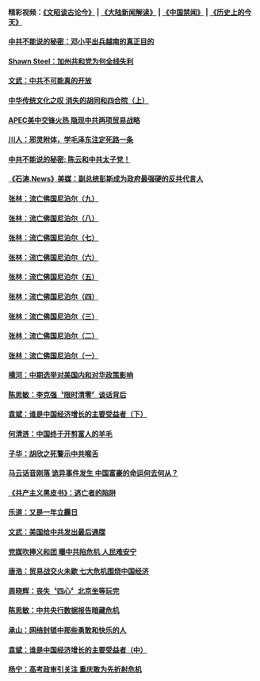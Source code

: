 #### 精彩视频：[《文昭谈古论今》](https://github.com/gfw-breaker/wenzhao/blob/master/README.md?t=11190631) | [《大陆新闻解读》](https://github.com/gfw-breaker/ntdtv-comedy/blob/master/README.md?t=11190631) | [《中国禁闻》](https://github.com/gfw-breaker/ntdtv-news/blob/master/README.md?t=11190631) | [《历史上的今天》](https://github.com/gfw-breaker/today-in-history/blob/master/README.md?t=11190631) 

#### [中共不能说的秘密：邓小平出兵越南的真正目的](../pages/news207/a1399906.md?t=11190631) 

#### [Shawn Steel：加州共和党为何全线失利](../pages/news207/a1399892.md?t=11190631) 

#### [文武：中共不可能真的开放](../pages/news207/a1399891.md?t=11190631) 

#### [中华传统文化之叹 消失的胡同和四合院（上）](../pages/news207/a1399890.md?t=11190631) 

#### [APEC美中交锋火热 隐现中共两项贸易战略](../pages/news207/a1399889.md?t=11190631) 

#### [川人：邪灵附体，学毛泽东注定死路一条](../pages/news207/a1399888.md?t=11190631) 

#### [中共不能说的秘密: 陈云和中共太子党！](../pages/news207/a1399747.md?t=11190631) 

#### [《石涛.News》美媒：副总统彭斯成为政府最强硬的反共代言人](../pages/news207/a1399809.md?t=11190631) 


#### [张林：流亡佛国尼泊尔（九）](../pages/news207/a1399718.md?t=11190631) 

#### [张林：流亡佛国尼泊尔（八）](../pages/news207/a1399710.md?t=11190631) 

#### [张林：流亡佛国尼泊尔（七）](../pages/news207/a1399712.md?t=11190631) 

#### [张林：流亡佛国尼泊尔（六）](../pages/news207/a1399707.md?t=11190631) 

#### [张林：流亡佛国尼泊尔（五）](../pages/news207/a1399701.md?t=11190631) 

#### [张林：流亡佛国尼泊尔（四）](../pages/news207/a1399698.md?t=11190631) 

#### [张林：流亡佛国尼泊尔（三）](../pages/news207/a1399697.md?t=11190631) 

#### [张林：流亡佛国尼泊尔（二）](../pages/news207/a1399696.md?t=11190631) 

#### [张林：流亡佛国尼泊尔（一）](../pages/news207/a1399695.md?t=11190631) 

#### [横河：中期选举对美国内和对华政策影响](../pages/news207/a1399694.md?t=11190631) 

#### [陈思敏：李克强〝限时清零〞谈话背后](../pages/news207/a1399627.md?t=11190631) 

#### [袁斌：谁是中国经济增长的主要受益者（下）](../pages/news207/a1399626.md?t=11190631) 

#### [何清涟：中国终于开剪富人的羊毛](../pages/news207/a1399624.md?t=11190631) 

#### [子华：胡欣之死警示中共喉舌](../pages/news207/a1399623.md?t=11190631) 

#### [马云话音刚落 诡异事件发生 中国富豪的命运何去何从？](../pages/news207/a1399573.md?t=11190631) 

#### [《共产主义黑皮书》：逃亡者的陷阱](../pages/news207/a1399575.md?t=11190631) 

#### [乐道：又是一年立霾日](../pages/news207/a1399482.md?t=11190631) 

#### [文武：美国给中共发出最后通牒](../pages/news207/a1399480.md?t=11190631) 

#### [党媒吹捧义和团 曝中共陷危机 人民难安宁](../pages/news207/a1399476.md?t=11190631) 

#### [唐浩：贸易战交火未歇 七大危机围烧中国经济](../pages/news207/a1399474.md?t=11190631) 

#### [周晓辉：丧失〝四心〞北京坐等玩完](../pages/news207/a1399473.md?t=11190631) 


#### [陈思敏：中共央行数据报告暗藏危机](../pages/news207/a1399383.md?t=11190631) 

#### [承山：网络封锁中那些勇敢和快乐的人](../pages/news207/a1399382.md?t=11190631) 

#### [袁斌：谁是中国经济增长的主要受益者（中）](../pages/news207/a1399380.md?t=11190631) 

#### [杨宁：高考政审引关注 重庆敢为先折射危机](../pages/news207/a1399345.md?t=11190631) 

